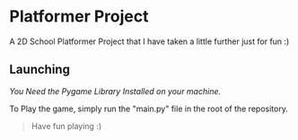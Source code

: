 # Platformer Project
A 2D School Platformer Project that I have taken a little further just for fun :)

## Launching
*You Need the Pygame Library Installed on your machine.*

To Play the game, simply run the "main.py" file in the root of the repository.

> Have fun playing :)
